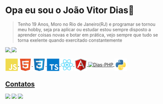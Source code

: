 # Opa eu sou o João Vitor Dias👋
> Tenho 19 Anos, Moro no Rio de Janeiro(RJ) e programar se tornou meu hobby, seja pra aplicar ou estudar estou sempre disposto a aprender coisas novas e botar em prática, vejo sempre que tudo se torna exelente quando exercitado constantemente

 <div>
  <a href="https://github.com/DiasJZ">
  <img height="150em" src="https://github-readme-stats.vercel.app/api?username=DiasJZ&show_icons=true&theme=dark&include_all_commits=true&count_private=true"/>
  <img height="150em" src="https://github-readme-stats.vercel.app/api/top-langs/?username=DiasJZ&layout=compact&langs_count=7&theme=dark"/>
</div>

<div style="display: inline_block"><br>
<img align="center" alt="Dias-Js" height="40" width="40" src="https://raw.githubusercontent.com/devicons/devicon/master/icons/javascript/javascript-plain.svg">
<img align="center" alt="Dias-HTML" height="40" width="40" src="https://raw.githubusercontent.com/devicons/devicon/master/icons/html5/html5-original.svg">
<img align="center" alt="Dias-Css" height="40" width="40" src="https://raw.githubusercontent.com/devicons/devicon/master/icons/css3/css3-original.svg">
<img align="center" alt="Dias-Typescript" height="40" width="40" src="https://github.com/devicons/devicon/blob/v2.14.0/icons/typescript/typescript-original.svg">
<img align="center" alt="Dias-React" height="40" width="40" src="https://github.com/devicons/devicon/blob/v2.14.0/icons/react/react-original.svg">
<img align="center" alt="Dias-Angular" height="40" width="40" src="https://github.com/devicons/devicon/blob/v2.14.0/icons/angularjs/angularjs-original.svg">
<img align="center" alt="Dias-PHP" height="35" width="50" src="https://upload.wikimedia.org/wikipedia/commons/thumb/2/27/PHP-logo.svg/711px-PHP-logo.svg.png">
<img align="center" alt="Dias-Python" height="40" width="40" src="https://github.com/devicons/devicon/blob/v2.14.0/icons/python/python-original.svg">

## Contatos
<a href="https://www.instagram.com/diasz_jao/" target="_blank"><img src="https://img.shields.io/badge/-Instagram-%23E4405F?style=for-the-badge&logo=instagram&logoColor=white" target="_blank"></a>
 <a href="https://www.linkedin.com/in/jo%C3%A3o-vitor-dias-51b54925b/" target="_blank"><img src="https://img.shields.io/badge/LinkedIn-0077B5?style=for-the-badge&logo=linkedin&logoColor=white" target="_blank"></a>
  <a href="joaovdias55@gmail.com" target="_blank"><img src="https://img.shields.io/badge/Gmail-D14836?style=for-the-badge&logo=gmail&logoColor=white"></a>
<!---
DiasZinX/DiasZinX is a ✨ special ✨ repository because its `README.md` (this file) appears on your GitHub profile.
You can click the Preview link to take a look at your changes.
--->
